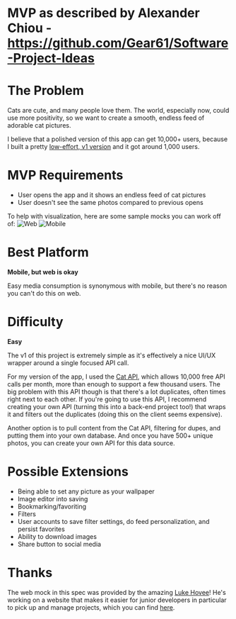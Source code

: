 # MVP as described by Alexander Chiou - https://github.com/Gear61/Software-Project-Ideas

# The Problem
Cats are cute, and many people love them. The world, especially now, could use more positivity, so we want to create a smooth, endless feed of adorable cat pictures.

I believe that a polished version of this app can get 10,000+ users, because I built a pretty [low-effort, v1 version](https://play.google.com/store/apps/details?id=com.randomappsinc.catpix) and it got around 1,000 users.

# MVP Requirements
- User opens the app and it shows an endless feed of cat pictures
- User doesn't see the same photos compared to previous opens

To help with visualization, here are some sample mocks you can work off of:
![Web](https://user-images.githubusercontent.com/15957528/233097900-a56f4e90-1ac6-404b-92d9-bc2466870bd0.png)
![Mobile](https://user-images.githubusercontent.com/15957528/233097855-a36584fb-91d7-4d18-825a-f7c0922ff9b2.png)


# Best Platform
**Mobile, but web is okay**

Easy media consumption is synonymous with mobile, but there's no reason you can't do this on web.

# Difficulty
**Easy**

The v1 of this project is extremely simple as it's effectively a nice UI/UX wrapper around a single focused API call.

For my version of the app, I used the [Cat API](https://thecatapi.com/), which allows 10,000 free API calls per month, more than enough to support a few thousand users. The big problem with this API though is that there's a lot duplicates, often times right next to each other. If you're going to use this API, I recommend creating your own API (turning this into a back-end project too!) that wraps it and filters out the duplicates (doing this on the client seems expensive).

Another option is to pull content from the Cat API, filtering for dupes, and putting them into your own database. And once you have 500+ unique photos, you can create your own API for this data source.

# Possible Extensions
- Being able to set any picture as your wallpaper
- Image editor into saving
- Bookmarking/favoriting
- Filters
- User accounts to save filter settings, do feed personalization, and persist favorites
- Ability to download images
- Share button to social media

# Thanks
The web mock in this spec was provided by the amazing [Luke Hovee](https://www.linkedin.com/in/luke-hovee-2433b7b4/)! He's working on a website that makes it easier for junior developers in particular to pick up and manage projects, which you can find [here](https://www.projects-for-devs.com/#/).
